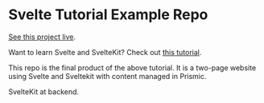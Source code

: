 # Svelte Tutorial Example Repo

[See this project live](https://lucid-murdock-988f01.netlify.app/).

Want to learn Svelte and SvelteKit? Check out [this tutorial](https://prismic.io/blog/svelte-sveltekit-tutorial).


This repo is the final product of the above tutorial. It is a two-page website using Svelte and Sveltekit with content managed in Prismic.

SvelteKit at backend.
